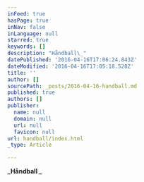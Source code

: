 ```yaml
---
inFeed: true
hasPage: true
inNav: false
inLanguage: null
starred: true
keywords: []
description: "Håndball\_"
datePublished: '2016-04-16T17:06:24.843Z'
dateModified: '2016-04-16T17:05:18.528Z'
title: ''
author: []
sourcePath: _posts/2016-04-16-handball.md
published: true
authors: []
publisher:
  name: null
  domain: null
  url: null
  favicon: null
url: handball/index.html
_type: Article

---
```

**_Håndball _**